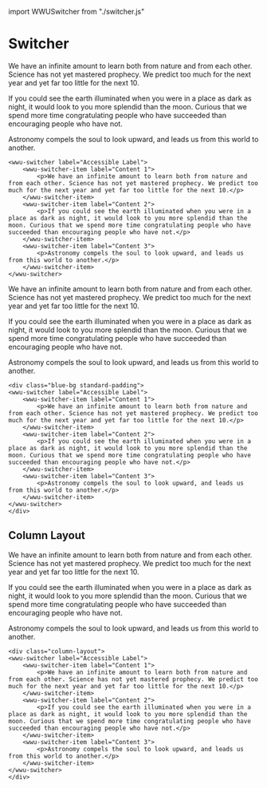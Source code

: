 import WWUSwitcher from "./switcher.js"

# Switcher
<wwu-switcher label="Accessible Label">
    <wwu-switcher-item label="Content 1">
        <p>We have an infinite amount to learn both from nature and from each other. Science has not yet mastered prophecy. We predict too much for the next year and yet far too little for the next 10.</p>
    </wwu-switcher-item>
    <wwu-switcher-item label="Content 2">
        <p>If you could see the earth illuminated when you were in a place as dark as night, it would look to you more splendid than the moon. Curious that we spend more time congratulating people who have succeeded than encouraging people who have not.</p>
    </wwu-switcher-item>
    <wwu-switcher-item label="Content 3">
        <p>Astronomy compels the soul to look upward, and leads us from this world to another.</p>
    </wwu-switcher-item>
</wwu-switcher>

```
<wwu-switcher label="Accessible Label">
    <wwu-switcher-item label="Content 1">
        <p>We have an infinite amount to learn both from nature and from each other. Science has not yet mastered prophecy. We predict too much for the next year and yet far too little for the next 10.</p>
    </wwu-switcher-item>
    <wwu-switcher-item label="Content 2">
        <p>If you could see the earth illuminated when you were in a place as dark as night, it would look to you more splendid than the moon. Curious that we spend more time congratulating people who have succeeded than encouraging people who have not.</p>
    </wwu-switcher-item>
    <wwu-switcher-item label="Content 3">
        <p>Astronomy compels the soul to look upward, and leads us from this world to another.</p>
    </wwu-switcher-item>
</wwu-switcher>
```

<div class="blue-bg standard-padding">
<wwu-switcher label="Accessible Label">
    <wwu-switcher-item label="Content 1">
        <p>We have an infinite amount to learn both from nature and from each other. Science has not yet mastered prophecy. We predict too much for the next year and yet far too little for the next 10.</p>
    </wwu-switcher-item>
    <wwu-switcher-item label="Content 2">
        <p>If you could see the earth illuminated when you were in a place as dark as night, it would look to you more splendid than the moon. Curious that we spend more time congratulating people who have succeeded than encouraging people who have not.</p>
    </wwu-switcher-item>
    <wwu-switcher-item label="Content 3">
        <p>Astronomy compels the soul to look upward, and leads us from this world to another.</p>
    </wwu-switcher-item>
</wwu-switcher>
</div>

```
<div class="blue-bg standard-padding">
<wwu-switcher label="Accessible Label">
    <wwu-switcher-item label="Content 1">
        <p>We have an infinite amount to learn both from nature and from each other. Science has not yet mastered prophecy. We predict too much for the next year and yet far too little for the next 10.</p>
    </wwu-switcher-item>
    <wwu-switcher-item label="Content 2">
        <p>If you could see the earth illuminated when you were in a place as dark as night, it would look to you more splendid than the moon. Curious that we spend more time congratulating people who have succeeded than encouraging people who have not.</p>
    </wwu-switcher-item>
    <wwu-switcher-item label="Content 3">
        <p>Astronomy compels the soul to look upward, and leads us from this world to another.</p>
    </wwu-switcher-item>
</wwu-switcher>
</div>
```


## Column Layout
<div class="column-layout">
<wwu-switcher label="Accessible Label">
    <wwu-switcher-item label="Content 1">
        <p>We have an infinite amount to learn both from nature and from each other. Science has not yet mastered prophecy. We predict too much for the next year and yet far too little for the next 10.</p>
    </wwu-switcher-item>
    <wwu-switcher-item label="Content 2">
        <p>If you could see the earth illuminated when you were in a place as dark as night, it would look to you more splendid than the moon. Curious that we spend more time congratulating people who have succeeded than encouraging people who have not.</p>
    </wwu-switcher-item>
    <wwu-switcher-item label="Content 3">
        <p>Astronomy compels the soul to look upward, and leads us from this world to another.</p>
    </wwu-switcher-item>
</wwu-switcher>
</div>

```
<div class="column-layout">
<wwu-switcher label="Accessible Label">
    <wwu-switcher-item label="Content 1">
        <p>We have an infinite amount to learn both from nature and from each other. Science has not yet mastered prophecy. We predict too much for the next year and yet far too little for the next 10.</p>
    </wwu-switcher-item>
    <wwu-switcher-item label="Content 2">
        <p>If you could see the earth illuminated when you were in a place as dark as night, it would look to you more splendid than the moon. Curious that we spend more time congratulating people who have succeeded than encouraging people who have not.</p>
    </wwu-switcher-item>
    <wwu-switcher-item label="Content 3">
        <p>Astronomy compels the soul to look upward, and leads us from this world to another.</p>
    </wwu-switcher-item>
</wwu-switcher>
</div>
```